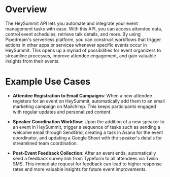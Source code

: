 # Overview

The HeySummit API lets you automate and integrate your event management tasks with ease. With this API, you can access attendee data, control event schedules, retrieve talk details, and more. By using Pipedream's serverless platform, you can construct workflows that trigger actions in other apps or services whenever specific events occur in HeySummit. This opens up a myriad of possibilities for event organizers to streamline processes, improve attendee engagement, and gain valuable insights from their events.

# Example Use Cases

- **Attendee Registration to Email Campaigns**: When a new attendee registers for an event on HeySummit, automatically add them to an email marketing campaign on Mailchimp. This keeps participants engaged with regular updates and personalized content.

- **Speaker Coordination Workflow**: Upon the addition of a new speaker to an event in HeySummit, trigger a sequence of tasks such as sending a welcome email through SendGrid, creating a task in Asana for the event coordinator, and updating a Google Sheet with the speaker's details for streamlined team coordination.

- **Post-Event Feedback Collection**: After an event ends, automatically send a feedback survey link from Typeform to all attendees via Twilio SMS. This immediate request for feedback can lead to higher response rates and more valuable insights for future event improvements.
